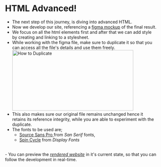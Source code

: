 # HTML Advanced!

- The next step of this journey, is diving into advanced HTML.
- Now we develop our site, referencing a <a href="https://www.figma.com/file/dyYL6Ku4WG7vsdpwvlcJZC/Homepage?type=design&mode=design" title="Fig Ref" target="_blank">figma mockup</a> of the final result.
- We focus on all the html elements first and after that we can add style by creating and linking to a stylesheet.
- While working with the figma file, make sure to duplicate it so that you can access all the file's details and use them freely.
<img src="../images/duplicate-screenshot.png" width="400px" height="200" alt="How to Duplicate"><br>
- This also makes sure our original file remains unchanged hence it retains its reference integrity, while you are able to experiment with the duplicate.
- The fonts to be used are;
  - <a href="https://www.fontsquirrel.com/fonts/source-sans-pro" title="Download Font" target="_blank">Source Sans Pro </a> from <em>San Serif</em> fonts,
  - <a href="https://www.fontsquirrel.com/fonts/Spin-Cycle-OT" title="Download Font" target="_blank">Spin Cycle</a> from <em>Display Fonts</em>
<br>
- You can preview the <a href="https://htmlpreview.github.io/?https://github.com/MaVeN-13TTN/alx_html_css/blob/master/html_advanced/index.html" title="Homepage" target="_blank"><em>rendered website</em></a> in it's current state, so that you can follow the development in real-time.
<br>